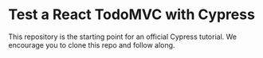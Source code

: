 # Test a React TodoMVC with Cypress


This repository is the starting point for an official Cypress tutorial. We encourage you to clone this repo and follow along.
